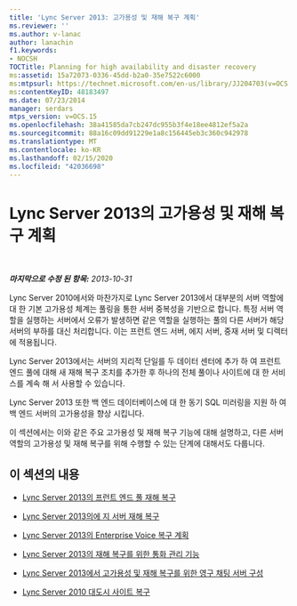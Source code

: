 ```yaml
---
title: 'Lync Server 2013: 고가용성 및 재해 복구 계획'
ms.reviewer: ''
ms.author: v-lanac
author: lanachin
f1.keywords:
- NOCSH
TOCTitle: Planning for high availability and disaster recovery
ms:assetid: 15a72073-0336-45dd-b2a0-35e7522c6000
ms:mtpsurl: https://technet.microsoft.com/en-us/library/JJ204703(v=OCS.15)
ms:contentKeyID: 48183497
ms.date: 07/23/2014
manager: serdars
mtps_version: v=OCS.15
ms.openlocfilehash: 38a41585da7cb247dc955b3f4e18ee4812ef5a2a
ms.sourcegitcommit: 88a16c09dd91229e1a8c156445eb3c360c942978
ms.translationtype: MT
ms.contentlocale: ko-KR
ms.lasthandoff: 02/15/2020
ms.locfileid: "42036698"
---
```

<div data-xmlns="http://www.w3.org/1999/xhtml">

<div class="topic" data-xmlns="http://www.w3.org/1999/xhtml" data-msxsl="urn:schemas-microsoft-com:xslt" data-cs="http://msdn.microsoft.com/">

<div data-asp="http://msdn2.microsoft.com/asp">

# <a name="planning-for-high-availability-and-disaster-recovery-in-lync-server-2013"></a>Lync Server 2013의 고가용성 및 재해 복구 계획

</div>

<div id="mainSection">

<div id="mainBody">

<span> </span>

_**마지막으로 수정 된 항목:** 2013-10-31_

Lync Server 2010에서와 마찬가지로 Lync Server 2013에서 대부분의 서버 역할에 대 한 기본 고가용성 체계는 풀링을 통한 서버 중복성을 기반으로 합니다. 특정 서버 역할을 실행하는 서버에서 오류가 발생하면 같은 역할을 실행하는 풀의 다른 서버가 해당 서버의 부하를 대신 처리합니다. 이는 프런트 엔드 서버, 에지 서버, 중재 서버 및 디렉터에 적용됩니다.

Lync Server 2013에서는 서버의 지리적 단일를 두 데이터 센터에 추가 하 여 프런트 엔드 풀에 대해 새 재해 복구 조치를 추가한 후 하나의 전체 풀이나 사이트에 대 한 서비스를 계속 해 서 사용할 수 있습니다.

Lync Server 2013 또한 백 엔드 데이터베이스에 대 한 동기 SQL 미러링을 지원 하 여 백 엔드 서버의 고가용성을 향상 시킵니다.

이 섹션에서는 이와 같은 주요 고가용성 및 재해 복구 기능에 대해 설명하고, 다른 서버 역할의 고가용성 및 재해 복구를 위해 수행할 수 있는 단계에 대해서도 다룹니다.

<div>

## <a name="in-this-section"></a>이 섹션의 내용

  - [Lync Server 2013의 프런트 엔드 풀 재해 복구](lync-server-2013-front-end-pool-disaster-recovery.md)

  - [Lync Server 2013의에 지 서버 재해 복구](lync-server-2013-edge-server-disaster-recovery.md)

  - [Lync Server 2013의 Enterprise Voice 복구 계획](lync-server-2013-planning-for-enterprise-voice-resiliency.md)

  - [Lync Server 2013의 재해 복구를 위한 통화 관리 기능](lync-server-2013-call-management-features-for-disaster-recovery.md)

  - [Lync Server 2013에서 고가용성 및 재해 복구를 위한 영구 채팅 서버 구성](lync-server-2013-configuring-persistent-chat-server-for-high-availability-and-disaster-recovery.md)

  - [Lync Server 2010 대도시 사이트 복구](lync-server-2013-compatibility-with-lync-server-2010-metropolitan-site-resiliency.md)

</div>

</div>

<span> </span>

</div>

</div>

</div>

